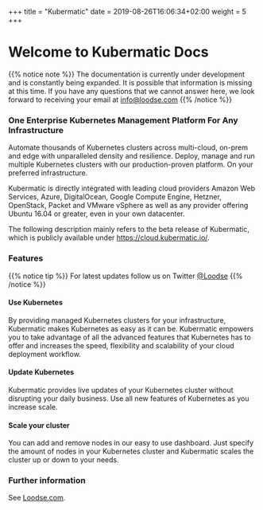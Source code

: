 +++
title = "Kubermatic"
date =  2019-08-26T16:06:34+02:00
weight = 5
+++

# Welcome to Kubermatic Docs

{{% notice note %}}
The documentation is currently under development and is constantly being expanded. It is possible that information is missing at this time. If you have any questions that we cannot answer here, we look forward to receiving your email at [info@loodse.com](mailto:info@loodse.com) 
{{% /notice %}}

### One Enterprise Kubernetes Management Platform For Any Infrastructure

Automate thousands of Kubernetes clusters across multi-cloud, on-prem and edge with unparalleled density and resilience. Deploy, manage and run multiple Kubernetes clusters with our production-proven platform. On your preferred infrastructure.

Kubermatic is directly integrated with leading cloud providers Amazon Web Services, Azure, DigitalOcean, Google Compute Engine, Hetzner, OpenStack, Packet and VMware vSphere as well as any provider offering Ubuntu 16.04 or greater, even in your own datacenter.

The following description mainly refers to the beta release of Kubermatic, which is publicly available under https://cloud.kubermatic.io/.

### Features

{{% notice tip %}}
For latest updates follow us on Twitter [@Loodse](https://twitter.com/Loodse)
{{% /notice %}}

#### Use Kubernetes

By providing managed Kubernetes clusters for your infrastructure, Kubermatic makes Kubernetes as easy as it can be. Kubermatic empowers you to take advantage of all the advanced features that Kubernetes has to offer and increases the speed, flexibility and scalability of your cloud deployment workflow.

#### Update Kubernetes

Kubermatic provides live updates of your Kubernetes cluster without disrupting your daily business. Use all new features of Kubernetes as you increase scale.

#### Scale your cluster

You can add and remove nodes in our easy to use dashboard. Just specify the amount of nodes in your Kubernetes cluster and Kubermatic scales the cluster up or down to your needs.

### Further information

See [Loodse.com](https://www.loodse.com/).
